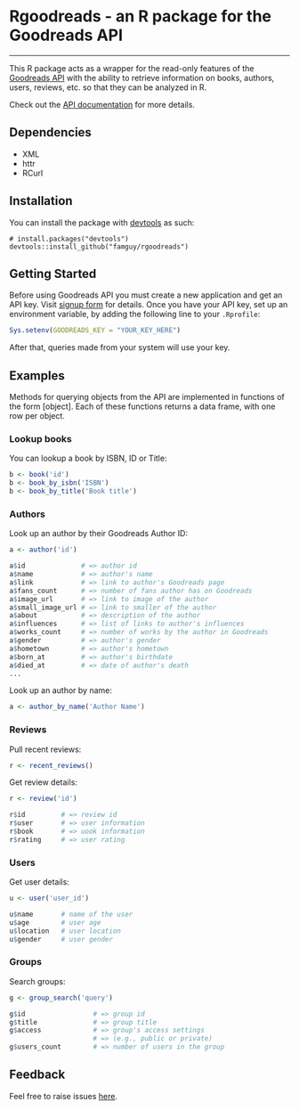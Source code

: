 # Rgoodreads - an R package for the Goodreads API
----------------------------

This R package acts as a wrapper for the read-only features of the [Goodreads API](https://www.goodreads.com/api) with the ability to retrieve information on books, authors, users, reviews, etc. so that they can be analyzed in R. 

Check out the [API documentation](https://www.goodreads.com/api/documentation) for more details.

## Dependencies

- XML
- httr
- RCurl

## Installation

You can install the package with [devtools](https://github.com/hadley/devtools) as such: 

```{r}
# install.packages("devtools")
devtools::install_github("famguy/rgoodreads")
```

## Getting Started

Before using Goodreads API you must create a new application and get an API key. Visit [signup form](http://www.goodreads.com/api/keys) for details. Once you have your API key, set up an environment variable, by adding the following line to your `.Rprofile`:

```r
Sys.setenv(GOODREADS_KEY = "YOUR_KEY_HERE")
```

After that, queries made from your system will use your key.

## Examples

Methods for querying objects from the API are implemented in functions of the form [object]. Each of these functions returns a data frame, with one row per object.

### Lookup books

You can lookup a book by ISBN, ID or Title:

```r
b <- book('id')
b <- book_by_isbn('ISBN')
b <- book_by_title('Book title')
```

### Authors
 
Look up an author by their Goodreads Author ID:

```r
a <- author('id')

a$id              # => author id
a$name            # => author's name
a$link            # => link to author's Goodreads page
a$fans_count      # => number of fans author has on Goodreads
a$image_url       # => link to image of the author
a$small_image_url # => link to smaller of the author
a$about           # => description of the author
a$influences      # => list of links to author's influences
a$works_count     # => number of works by the author in Goodreads
a$gender          # => author's gender
a$hometown        # => author's hometown
a$born_at         # => author's birthdate
a$died_at         # => date of author's death
...
```

Look up an author by name:

```r
a <- author_by_name('Author Name')
```

### Reviews

Pull recent reviews:

```r
r <- recent_reviews()
```

Get review details:

```r
r <- review('id')

r$id         # => review id
r$user       # => user information
r$book       # => uook information
r$rating     # => user rating
```

### Users

Get user details:

```r
u <- user('user_id')

u$name       # name of the user
u$age        # user age
u$location   # user location
u$gender     # user gender
```

### Groups

Search groups:

```r
g <- group_search('query')

g$id                 # => group id
g$title              # => group title
g$access             # => group's access settings
                     # => (e.g., public or private)
g$users_count        # => number of users in the group
```


## Feedback

Feel free to raise issues [here](http://github.com/famguy/rgoodreads/issues).
